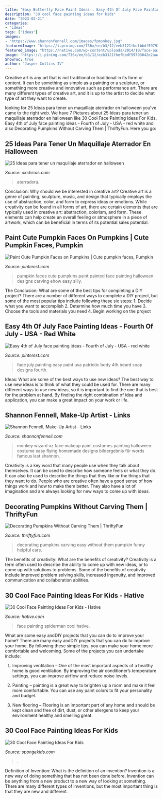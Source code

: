 ```yaml
---
title: "Easy Butterfly Face Paint Ideas : Easy 4th Of July Face Painting Ideas"
description: "30 cool face painting ideas for kids"
date: "2023-02-21"
categories:
- "ideas"
tags: ["ideas"]
images:
- "https://www.shannonfennell.com/images/fpmonkey.jpg"
featuredImage: "https://i.pinimg.com/736x/ee/b3/12/eeb3121fbefbbdf59793042e2aa4e8ff--easy-pumpkin-designs-halloween-projects.jpg"
featured_image: "https://hative.com/wp-content/uploads/2014/10/face-painting-ideas-for-kids/20-spiderman.jpg"
image: "https://i.pinimg.com/736x/ee/b3/12/eeb3121fbefbbdf59793042e2aa4e8ff--easy-pumpkin-designs-halloween-projects.jpg"
ShowToc: true
author: "Jasper Collins IV"
---
```



Creative art is any art that is not traditional or traditional in its form or content. It can be something as simple as a painting or a sculpture, or something more creative and innovative such as performance art. There are many different types of creative art, and it is up to the artist to decide what type of art they want to create.

	

		
looking for 25 Ideas para tener un maquillaje aterrador en halloween you've came to the right web. We have 7 Pictures about 25 Ideas para tener un maquillaje aterrador en halloween like 30 Cool Face Painting Ideas For Kids, Easy 4th of July face painting ideas - Fourth of July - USA - red white and also Decorating Pumpkins Without Carving Them | ThriftyFun. Here you go:
		
    
## 25 Ideas Para Tener Un Maquillaje Aterrador En Halloween

<img loading=lazy src="https://www.okchicas.com/wp-content/uploads/2015/09/maquillaje-para-halloween-1.png" onerror="this.onerror=null;this.src='https://tse4.mm.bing.net/th?id=OIP.8O9IC2xTFr6y3mkPGXFdgAHaJ4&amp;pid=15.1';" alt="25 Ideas para tener un maquillaje aterrador en halloween">

_Source: okchicas.com_

>aterradora. 

	

Conclusion: Why should we be interested in creative art?
Creative art is a genre of painting, sculpture, music, and design that typically employs the use of abstraction, color, and form to express ideas or emotions. While creativity can be found in all forms of art, there are certain elements that are typically used in creative art: abstraction, colorism, and form. These elements can help create an overall feeling or atmosphere in a piece of artwork, which can be beneficial in terms of its potential sales potential.

    
## Paint Cute Pumpkin Faces On Pumpkins | Cute Pumpkin Faces, Pumpkin

<img loading=lazy src="https://i.pinimg.com/736x/ee/b3/12/eeb3121fbefbbdf59793042e2aa4e8ff--easy-pumpkin-designs-halloween-projects.jpg" onerror="this.onerror=null;this.src='https://tse2.mm.bing.net/th?id=OIP.Igi-XXgqny3ejYrq7fTCVgHaHa&amp;pid=15.1';" alt="Paint Cute Pumpkin Faces on Pumpkins | Cute pumpkin faces, Pumpkin">

_Source: pinterest.com_

>pumpkin faces cute pumpkins paint painted face painting halloween designs carving ehow easy silly. 

	

The Conclusion: What are some of the best tips for completing a DIY project?
There are a number of different ways to complete a DIY project, but some of the most popular tips include following these six steps: 1. Decide what you want to accomplish 2. Determine how much time you have 3. Choose the tools and materials you need 4. Begin working on the project 
    
## Easy 4th Of July Face Painting Ideas - Fourth Of July - USA - Red White

<img loading=lazy src="https://i.pinimg.com/736x/9b/d0/0a/9bd00a9bca655a1ee7ca27f452ab3da1.jpg" onerror="this.onerror=null;this.src='https://tse4.mm.bing.net/th?id=OIP.rYRt-ALJqF4xz-_rcrUGjwHaKl&amp;pid=15.1';" alt="Easy 4th of July face painting ideas - Fourth of July - USA - red white">

_Source: pinterest.com_

>face july painting easy paint usa patriotic body 4th beard soap designs fourth. 

	

Ideas: What are some of the best ways to use new ideas?
The best way to use new ideas is to think of what they could be used for. There are many different ways to use new ideas, so it is important to find the one that is best for the problem at hand. By finding the right combination of idea and application, you can make a great impact on your work or life.

    
## Shannon Fennell, Make-Up Artist - Links

<img loading=lazy src="https://www.shannonfennell.com/images/fpmonkey.jpg" onerror="this.onerror=null;this.src='https://tse4.mm.bing.net/th?id=OIP.rrPSxIQC47OX3I9JcTcnLAHaJ-&amp;pid=15.1';" alt="Shannon Fennell, Make-Up Artist - Links">

_Source: shannonfennell.com_

>monkey wizard oz face makeup paint costumes painting halloween costume easy flying homemade designs bildergebnis für words famous last shannon. 

	

Creativity is a key word that many people use when they talk about themselves. It can be used to describe how someone feels or what they do. It can also be used to describe the things that they like or the things that they want to do. People who are creative often have a good sense of how things work and how to make them better. They also have a lot of imagination and are always looking for new ways to come up with ideas.

    
## Decorating Pumpkins Without Carving Them | ThriftyFun

<img loading=lazy src="https://img.thrfun.com/img/190/321/decorating_real_or_artificial_pumpkins_with_great_easy_fun_6_x2.jpg" onerror="this.onerror=null;this.src='https://tse2.mm.bing.net/th?id=OIP.6qmBs0DA0wORw-OxsWNBAAHaJ4&amp;pid=15.1';" alt="Decorating Pumpkins Without Carving Them | ThriftyFun">

_Source: thriftyfun.com_

>decorating pumpkins carving easy without them pumpkin funny helpful ears. 

	

The benefits of creativity: What are the benefits of creativity?
Creativity is a term often used to describe the ability to come up with new ideas, or to come up with solutions to problems. Some of the benefits of creativity include improved problem solving skills, increased ingenuity, and improved communication and collaboration abilities.

    
## 30 Cool Face Painting Ideas For Kids - Hative

<img loading=lazy src="https://hative.com/wp-content/uploads/2014/10/face-painting-ideas-for-kids/20-spiderman.jpg" onerror="this.onerror=null;this.src='https://tse3.mm.bing.net/th?id=OIP.pBAYnvjJaB5QzY49PwPMOAHaJ4&amp;pid=15.1';" alt="30 Cool Face Painting Ideas For Kids - Hative">

_Source: hative.com_

>face painting spiderman cool hative. 

	

What are some easy andDIY projects that you can do to improve your home?
There are many easy andDIY projects that you can do to improve your home. By following these simple tips, you can make your home more comfortable and welcoming. Some of the projects you can undertake include:
1. Improving ventilation – One of the most important aspects of a healthy home is good ventilation. By improving the air conditioner’s temperature settings, you can improve airflow and reduce noise levels.

2. Painting – painting is a great way to brighten up a room and make it feel more comfortable. You can use any paint colors to fit your personality and budget.

3. New flooring – Flooring is an important part of any home and should be kept clean and free of dirt, dust, or other allergens to keep your environment healthy and smelling great.

    
## 30 Cool Face Painting Ideas For Kids

<img loading=lazy src="https://spongekids.com/wp-content/uploads/2014/10/face-painting-ideas-for-kids/9-elsas-crown.jpg" onerror="this.onerror=null;this.src='https://tse3.mm.bing.net/th?id=OIP.PKB1YmtuYc41Qu995jNZ0gHaLH&amp;pid=15.1';" alt="30 Cool Face Painting Ideas For Kids">

_Source: spongekids.com_

>. 

	

Definition of Invention: What is the definition of an invention?
Invention is a new way of doing something that has not been done before. Invention can be anything from a new product to a new way of looking at something. There are many different types of inventions, but the most important thing is that they are new and different.


